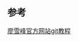 ## 参考

[廖雪峰官方网站git教程](https://www.liaoxuefeng.com/wiki/0013739516305929606dd18361248578c67b8067c8c017b000)
